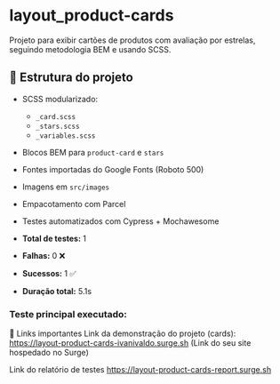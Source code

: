 # layout_product-cards

Projeto para exibir cartões de produtos com avaliação por estrelas, seguindo metodologia BEM e usando SCSS.

## 📁 Estrutura do projeto

- SCSS modularizado:
  - `_card.scss`
  - `_stars.scss`
  - `_variables.scss`
- Blocos BEM para `product-card` e `stars`
- Fontes importadas do Google Fonts (Roboto 500)
- Imagens em `src/images`
- Empacotamento com Parcel
- Testes automatizados com Cypress + Mochawesome


- **Total de testes:** 1
- **Falhas:** 0 ❌
- **Sucessos:** 1 ✅
- **Duração total:** 5.1s

### Teste principal executado:


🔗 Links importantes
Link da demonstração do projeto (cards):
https://layout-product-cards-ivanivaldo.surge.sh
(Link do seu site hospedado no Surge)

Link do relatório de testes
https://layout-product-cards-report.surge.sh


